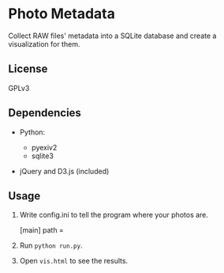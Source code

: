 Photo Metadata
====

Collect RAW files' metadata into a SQLite database and create a visualization for them.

License
----

GPLv3

Dependencies
----

* Python:
  * pyexiv2
  * sqlite3

* jQuery and D3.js (included)

Usage
----

1. Write config.ini to tell the program where your photos are.

    [main]
    path = <path to a directory containing your RAW files>

2. Run `python run.py`.

3. Open `vis.html` to see the results.
